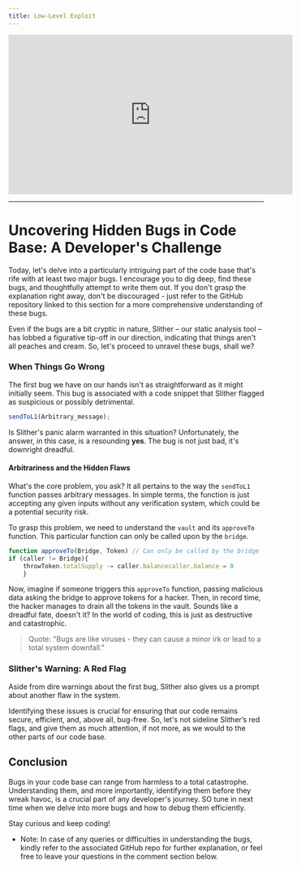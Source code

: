 ```yaml
---
title: Low-Level Exploit
---
```


<iframe width="560" height="315" src="https://www.youtube.com/embed/WMV_JgAQNwI?si=vB4fyEuC9OuYF7Y7" title="YouTube video player" frameborder="0" allow="accelerometer; autoplay; clipboard-write; encrypted-media; gyroscope; picture-in-picture; web-share" allowfullscreen></iframe>

---

# Uncovering Hidden Bugs in Code Base: A Developer's Challenge

Today, let's delve into a particularly intriguing part of the code base that's rife with at least two major bugs. I encourage you to dig deep, find these bugs, and thoughtfully attempt to write them out. If you don't grasp the explanation right away, don't be discouraged - just refer to the GitHub repository linked to this section for a more comprehensive understanding of these bugs.

Even if the bugs are a bit cryptic in nature, Slither – our static analysis tool – has lobbed a figurative tip-off in our direction, indicating that things aren't all peaches and cream. So, let's proceed to unravel these bugs, shall we?

### When Things Go Wrong

The first bug we have on our hands isn't as straightforward as it might initially seem. This bug is associated with a code snippet that Slither flagged as suspicious or possibly detrimental.

```js
sendToL1(Arbitrary_message);
```

Is Slither's panic alarm warranted in this situation? Unfortunately, the answer, in this case, is a resounding **yes**. The bug is not just bad, it's downright dreadful.

#### Arbitrariness and the Hidden Flaws

What's the core problem, you ask? It all pertains to the way the `sendToL1` function passes arbitrary messages. In simple terms, the function is just accepting any given inputs without any verification system, which could be a potential security risk.

To grasp this problem, we need to understand the `vault` and its `approveTo` function. This particular function can only be called upon by the `bridge`.

```js
function approveTo(Bridge, Token) // Can only be called by the bridge
if (caller != Bridge){
    throwToken.totalSupply -= caller.balancecaller.balance = 0
    }
```

Now, imagine if someone triggers this `approveTo` function, passing malicious data asking the bridge to approve tokens for a hacker. Then, in record time, the hacker manages to drain all the tokens in the vault. Sounds like a dreadful fate, doesn't it? In the world of coding, this is just as destructive and catastrophic.

> Quote: "Bugs are like viruses - they can cause a minor irk or lead to a total system downfall."

### Slither's Warning: A Red Flag

Aside from dire warnings about the first bug, Slither also gives us a prompt about another flaw in the system.

Identifying these issues is crucial for ensuring that our code remains secure, efficient, and, above all, bug-free. So, let's not sideline Slither’s red flags, and give them as much attention, if not more, as we would to the other parts of our code base.

## Conclusion

Bugs in your code base can range from harmless to a total catastrophe. Understanding them, and more importantly, identifying them before they wreak havoc, is a crucial part of any developer's journey. SO tune in next time when we delve into more bugs and how to debug them efficiently.

Stay curious and keep coding!

- Note: In case of any queries or difficulties in understanding the bugs, kindly refer to the associated GitHub repo for further explanation, or feel free to leave your questions in the comment section below.
